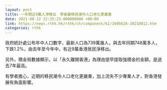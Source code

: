 ```yaml
---
layout: post
title: 一年間近9萬人淨移出　學者憂移民潮令人口老化更嚴重
date: 2021-08-12 22:35:23.000000000 +08:00
link: https://news.rthk.hk/rthk/ch/component/k2/1605628-20210812.htm
categories: rthk
---
```


政府統計處公布年中人口數字，最新人口為739萬幾人，與去年同期748萬多人，下跌1.2%，由去年至今年中，有近9萬香港居民淨移出。

另外，積金局數據顯示，以「永久離開香港」為理由提早提取強積金的金額，是過去7年最高。

有學者擔心，近期的移民潮令人口老化更嚴重，加上流失不少專業人才，對香港發展有負面影響。
